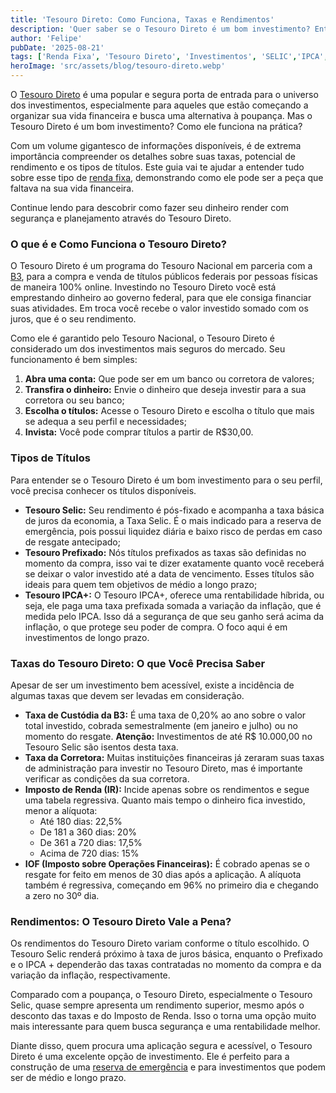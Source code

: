 ```yaml
---
title: 'Tesouro Direto: Como Funciona, Taxas e Rendimentos'
description: 'Quer saber se o Tesouro Direto é um bom investimento? Entenda como funciona, as taxas, os tipos de títulos e os rendimentos. Comece a investir hoje!'
author: 'Felipe'
pubDate: '2025-08-21'
tags: ['Renda Fixa', 'Tesouro Direto', 'Investimentos', 'SELIC','IPCA', 'TAXA']
heroImage: 'src/assets/blog/tesouro-direto.webp'
---
```


O [Tesouro Direto](https://www.tesourodireto.com.br/produtos/nossos-produtos) é uma popular e segura porta de entrada para o universo dos investimentos, especialmente para aqueles que estão começando a organizar sua vida financeira e busca uma alternativa à poupança. Mas o Tesouro Direto é um bom investimento? Como ele funciona na prática?

Com um volume gigantesco de informações disponíveis, é de extrema importância compreender os detalhes sobre suas taxas, potencial de rendimento e os tipos de títulos. Este guia vai te ajudar a entender tudo sobre esse tipo de [renda fixa](https://investilize.com.br/blog/renda-fix-veriavel-diferenca/), demonstrando como ele pode ser a peça que faltava na sua vida financeira.

Continue lendo para descobrir como fazer seu dinheiro render com segurança e planejamento através do Tesouro Direto.

### O que é e Como Funciona o Tesouro Direto?

O Tesouro Direto é um programa do Tesouro Nacional em parceria com a [B3](https://www.b3.com.br/pt_br/para-voce), para a compra e venda de títulos públicos federais por pessoas físicas de maneira 100% online. Investindo no Tesouro Direto você está emprestando dinheiro ao governo federal, para que ele consiga financiar suas atividades. Em troca você recebe o valor investido somado com os juros, que é o seu rendimento.

Como ele é garantido pelo Tesouro Nacional, o Tesouro Direto é considerado um dos investimentos mais seguros do mercado. Seu funcionamento é bem simples:

1.  **Abra uma conta:** Que pode ser em um banco ou corretora de valores;
2.  **Transfira o dinheiro:** Envie o dinheiro que deseja investir para a sua corretora ou seu banco;
3.  **Escolha o títulos:** Acesse o Tesouro Direto e escolha o título que mais se adequa a seu perfil e necessidades;
4.  **Invista:** Você pode comprar títulos a partir de R$30,00.

### Tipos de Títulos

Para entender se o Tesouro Direto é um bom investimento para o seu perfil, você precisa conhecer os títulos disponíveis.

* **Tesouro Selic:** Seu rendimento é pós-fixado e acompanha a taxa básica de juros da economia, a Taxa Selic. É o mais indicado para a reserva de emergência, pois possui liquidez diária e baixo risco de perdas em caso de resgate antecipado;
* **Tesouro Prefixado:** Nós títulos prefixados as taxas são definidas no momento da compra, isso vai te dizer exatamente quanto você receberá se deixar o valor investido até a data de vencimento. Esses títulos são ideais para quem tem objetivos de médio a longo prazo;
* **Tesouro IPCA+:** O Tesouro IPCA+, oferece uma rentabilidade híbrida, ou seja, ele paga uma taxa prefixada somada a variação da inflação, que é medida pelo IPCA. Isso dá a segurança de que seu ganho será acima da inflação, o que protege seu poder de compra. O foco aqui é em investimentos de longo prazo.

### Taxas do Tesouro Direto: O que Você Precisa Saber

Apesar de ser um investimento bem acessível, existe a incidência de algumas taxas que devem ser levadas em consideração.

* **Taxa de Custódia da B3:** É uma taxa de 0,20% ao ano sobre o valor total investido, cobrada semestralmente (em janeiro e julho) ou no momento do resgate. **Atenção:** Investimentos de até R$ 10.000,00 no Tesouro Selic são isentos desta taxa.
* **Taxa da Corretora:** Muitas instituições financeiras já zeraram suas taxas de administração para investir no Tesouro Direto, mas é importante verificar as condições da sua corretora.
* **Imposto de Renda (IR):** Incide apenas sobre os rendimentos e segue uma tabela regressiva. Quanto mais tempo o dinheiro fica investido, menor a alíquota:
    * Até 180 dias: 22,5%
    * De 181 a 360 dias: 20%
    * De 361 a 720 dias: 17,5%
    * Acima de 720 dias: 15%
* **IOF (Imposto sobre Operações Financeiras):** É cobrado apenas se o resgate for feito em menos de 30 dias após a aplicação. A alíquota também é regressiva, começando em 96% no primeiro dia e chegando a zero no 30º dia.

### Rendimentos: O Tesouro Direto Vale a Pena?

Os rendimentos do Tesouro Direto variam conforme o título escolhido. O Tesouro Selic renderá próximo à taxa de juros básica, enquanto o Prefixado e o IPCA + dependerão das taxas contratadas no momento da compra e da variação da inflação, respectivamente.

Comparado com a poupança, o Tesouro Direto, especialmente o Tesouro Selic, quase sempre apresenta um rendimento superior, mesmo após o desconto das taxas e do Imposto de Renda. Isso o torna uma opção muito mais interessante para quem busca segurança e uma rentabilidade melhor.

Diante disso, quem procura uma aplicação segura e acessível, o Tesouro Direto é uma excelente opção de investimento. Ele é perfeito para a construção de uma [reserva de emergência](https://investilize.com.br/blog/reserva-emergencia/) e para investimentos que podem ser de médio e longo prazo.